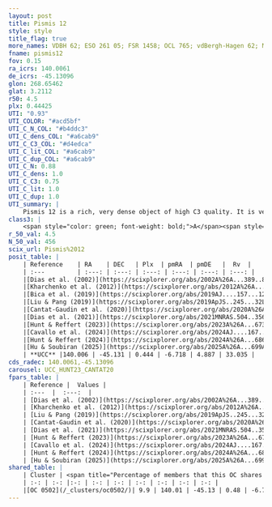 ```yaml
---
layout: post
title: Pismis 12
style: style
title_flag: true
more_names: VDBH 62; ESO 261 05; FSR 1458; OCL 765; vdBergh-Hagen 62; MWSC 1650; FoF 391
fname: pismis12
fov: 0.15
ra_icrs: 140.0061
de_icrs: -45.13096
glon: 268.65462
glat: 3.2112
r50: 4.5
plx: 0.44425
UTI: "0.93"
UTI_COLOR: "#acd5bf"
UTI_C_N_COL: "#b4ddc3"
UTI_C_dens_COL: "#a6cab9"
UTI_C_C3_COL: "#d4edca"
UTI_C_lit_COL: "#a6cab9"
UTI_C_dup_COL: "#a6cab9"
UTI_C_N: 0.88
UTI_C_dens: 1.0
UTI_C_C3: 0.75
UTI_C_lit: 1.0
UTI_C_dup: 1.0
UTI_summary: |
    Pismis 12 is a rich, very dense object of high C3 quality. It is very well-studied in the literature. This object shares a very small percentage of members with a later reported entry.
class3: |
    <span style="color: green; font-weight: bold;">A</span><span style="color: #FFC300; font-weight: bold;">B</span>
r_50_val: 4.5
N_50_val: 456
scix_url: Pismis%2012
posit_table: |
    | Reference    | RA    | DEC   | Plx  | pmRA  | pmDE   |  Rv  |
    | :---         | :---: | :---: | :---: | :---: | :---: | :---: |
    |[Dias et al. (2002)](https://scixplorer.org/abs/2002A%26A...389..871D) | 140.0 | -45.117 | -- | -4.4 | 1.65 | -- |
    |[Kharchenko et al. (2012)](https://scixplorer.org/abs/2012A%26A...543A.156K) | 140.0 | -45.11 | -- | -8.01 | 4.38 | -- |
    |[Bica et al. (2019)](https://scixplorer.org/abs/2019AJ....157...12B) | 139.984 | -45.114 | -- | -- | -- | -- |
    |[Liu & Pang (2019)](https://scixplorer.org/abs/2019ApJS..245...32L) | 140.028 | -45.13 | 0.444 | -6.675 | 4.815 | -- |
    |[Cantat-Gaudin et al. (2020)](https://scixplorer.org/abs/2020A%26A...640A...1C) | 140.007 | -45.131 | 0.431 | -6.748 | 4.833 | -- |
    |[Dias et al. (2021)](https://scixplorer.org/abs/2021MNRAS.504..356D) | 140.006 | -45.13 | 0.436 | -6.726 | 4.833 | 34.743 |
    |[Hunt & Reffert (2023)](https://scixplorer.org/abs/2023A%26A...673A.114H) | 140.006 | -45.128 | 0.446 | -6.726 | 4.897 | 32.353 |
    |[Cavallo et al. (2024)](https://scixplorer.org/abs/2024AJ....167...12C) | 140.014 | -45.139 | 0.447 | -- | -- | -- |
    |[Hunt & Reffert (2024)](https://scixplorer.org/abs/2024A%26A...686A..42H) | 140.006 | -45.128 | 0.446 | -6.726 | 4.897 | 32.353 |
    |[Hu & Soubiran (2025)](https://scixplorer.org/abs/2025A%26A...699A.246H) | 140.014 | -45.139 | -- | -- | -- | -- |
    | **UCC** |140.006 | -45.131 | 0.444 | -6.718 | 4.887 | 33.035 | 
cds_radec: 140.0061,-45.13096
carousel: UCC_HUNT23_CANTAT20
fpars_table: |
    | Reference |  Values |
    | :---  |  :---:  |
    | [Dias et al. (2002)](https://scixplorer.org/abs/2002A%26A...389..871D) | `E(B-V)=0.27, Dist=1714.0, Age=9.4` |
    | [Kharchenko et al. (2012)](https://scixplorer.org/abs/2012A%26A...543A.156K) | `e_bv=0.521, distance=2221, log_age=9.205` |
    | [Liu & Pang (2019)](https://scixplorer.org/abs/2019ApJS..245...32L) | `Age=2.09, Z=0.0` |
    | [Cantat-Gaudin et al. (2020)](https://scixplorer.org/abs/2020A%26A...640A...1C) | `AVNN=1.41, DMNN=11.62, AgeNN=9.09` |
    | [Dias et al. (2021)](https://scixplorer.org/abs/2021MNRAS.504..356D) | `Av=1.999, Dist=2114, logage=9.087, [Fe/H]=-0.146` |
    | [Hunt & Reffert (2023)](https://scixplorer.org/abs/2023A%26A...673A.114H) | `AV50=1.71, diffAV50=1.027, MOD50=11.586, logAge50=9.101` |
    | [Cavallo et al. (2024)](https://scixplorer.org/abs/2024AJ....167...12C) | `AV50=1.84, dMod50=11.64, logAge50=9.02, [Fe/H]50=0.31` |
    | [Hunt & Reffert (2024)](https://scixplorer.org/abs/2024A%26A...686A..42H) | `MassJ=2328.34` |
    | [Hu & Soubiran (2025)](https://scixplorer.org/abs/2025A%26A...699A.246H) | `MA22=-0.11, MA23f=-0.22, MA23g=-0.1, MZ23=-0.02, MK24=-0.22, MF24=-0.11` |
shared_table: |
    | Cluster | <span title="Percentage of members that this OC shares with the ones listed">%</span>   | RA   | DEC   | Plx   | pmRA  | pmDE  | Rv | UTI |
    | :-: | :-: |:-: | :-: | :-: | :-: | :-: | :-: | :-: |
    |[OC 0502](/_clusters/oc0502/)| 9.9 | 140.01 | -45.13 | 0.48 | -6.7 | 4.86 | 33.03 |0.0 |
---
```

